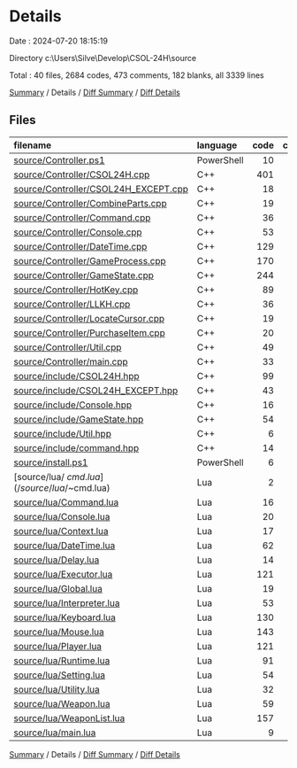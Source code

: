 # Details

Date : 2024-07-20 18:15:19

Directory c:\\Users\\Silve\\Develop\\CSOL-24H\\source

Total : 40 files,  2684 codes, 473 comments, 182 blanks, all 3339 lines

[Summary](results.md) / Details / [Diff Summary](diff.md) / [Diff Details](diff-details.md)

## Files
| filename | language | code | comment | blank | total |
| :--- | :--- | ---: | ---: | ---: | ---: |
| [source/Controller.ps1](/source/Controller.ps1) | PowerShell | 10 | 0 | 0 | 10 |
| [source/Controller/CSOL24H.cpp](/source/Controller/CSOL24H.cpp) | C++ | 401 | 27 | 18 | 446 |
| [source/Controller/CSOL24H_EXCEPT.cpp](/source/Controller/CSOL24H_EXCEPT.cpp) | C++ | 18 | 0 | 3 | 21 |
| [source/Controller/CombineParts.cpp](/source/Controller/CombineParts.cpp) | C++ | 19 | 0 | 1 | 20 |
| [source/Controller/Command.cpp](/source/Controller/Command.cpp) | C++ | 36 | 0 | 2 | 38 |
| [source/Controller/Console.cpp](/source/Controller/Console.cpp) | C++ | 53 | 0 | 5 | 58 |
| [source/Controller/DateTime.cpp](/source/Controller/DateTime.cpp) | C++ | 129 | 29 | 5 | 163 |
| [source/Controller/GameProcess.cpp](/source/Controller/GameProcess.cpp) | C++ | 170 | 11 | 2 | 183 |
| [source/Controller/GameState.cpp](/source/Controller/GameState.cpp) | C++ | 244 | 16 | 5 | 265 |
| [source/Controller/HotKey.cpp](/source/Controller/HotKey.cpp) | C++ | 89 | 59 | 4 | 152 |
| [source/Controller/LLKH.cpp](/source/Controller/LLKH.cpp) | C++ | 36 | 0 | 2 | 38 |
| [source/Controller/LocateCursor.cpp](/source/Controller/LocateCursor.cpp) | C++ | 19 | 0 | 1 | 20 |
| [source/Controller/PurchaseItem.cpp](/source/Controller/PurchaseItem.cpp) | C++ | 20 | 0 | 1 | 21 |
| [source/Controller/Util.cpp](/source/Controller/Util.cpp) | C++ | 49 | 0 | 3 | 52 |
| [source/Controller/main.cpp](/source/Controller/main.cpp) | C++ | 33 | 1 | 1 | 35 |
| [source/include/CSOL24H.hpp](/source/include/CSOL24H.hpp) | C++ | 99 | 10 | 2 | 111 |
| [source/include/CSOL24H_EXCEPT.hpp](/source/include/CSOL24H_EXCEPT.hpp) | C++ | 43 | 0 | 5 | 48 |
| [source/include/Console.hpp](/source/include/Console.hpp) | C++ | 16 | 0 | 2 | 18 |
| [source/include/GameState.hpp](/source/include/GameState.hpp) | C++ | 54 | 6 | 3 | 63 |
| [source/include/Util.hpp](/source/include/Util.hpp) | C++ | 6 | 0 | 1 | 7 |
| [source/include/command.hpp](/source/include/command.hpp) | C++ | 14 | 0 | 1 | 15 |
| [source/install.ps1](/source/install.ps1) | PowerShell | 6 | 1 | 1 | 8 |
| [source/lua/$~cmd.lua](/source/lua/$~cmd.lua) | Lua | 2 | 0 | 1 | 3 |
| [source/lua/Command.lua](/source/lua/Command.lua) | Lua | 16 | 0 | 0 | 16 |
| [source/lua/Console.lua](/source/lua/Console.lua) | Lua | 20 | 17 | 6 | 43 |
| [source/lua/Context.lua](/source/lua/Context.lua) | Lua | 17 | 6 | 3 | 26 |
| [source/lua/DateTime.lua](/source/lua/DateTime.lua) | Lua | 62 | 15 | 4 | 81 |
| [source/lua/Delay.lua](/source/lua/Delay.lua) | Lua | 14 | 0 | 0 | 14 |
| [source/lua/Executor.lua](/source/lua/Executor.lua) | Lua | 121 | 16 | 9 | 146 |
| [source/lua/Global.lua](/source/lua/Global.lua) | Lua | 19 | 1 | 1 | 21 |
| [source/lua/Interpreter.lua](/source/lua/Interpreter.lua) | Lua | 53 | 1 | 3 | 57 |
| [source/lua/Keyboard.lua](/source/lua/Keyboard.lua) | Lua | 130 | 34 | 11 | 175 |
| [source/lua/Mouse.lua](/source/lua/Mouse.lua) | Lua | 143 | 61 | 16 | 220 |
| [source/lua/Player.lua](/source/lua/Player.lua) | Lua | 121 | 28 | 13 | 162 |
| [source/lua/Runtime.lua](/source/lua/Runtime.lua) | Lua | 91 | 31 | 11 | 133 |
| [source/lua/Setting.lua](/source/lua/Setting.lua) | Lua | 54 | 34 | 1 | 89 |
| [source/lua/Utility.lua](/source/lua/Utility.lua) | Lua | 32 | 10 | 4 | 46 |
| [source/lua/Weapon.lua](/source/lua/Weapon.lua) | Lua | 59 | 40 | 21 | 120 |
| [source/lua/WeaponList.lua](/source/lua/WeaponList.lua) | Lua | 157 | 16 | 10 | 183 |
| [source/lua/main.lua](/source/lua/main.lua) | Lua | 9 | 3 | 0 | 12 |

[Summary](results.md) / Details / [Diff Summary](diff.md) / [Diff Details](diff-details.md)